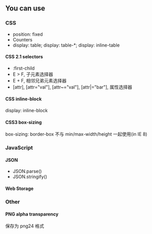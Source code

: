 
## You can use

### CSS

* position: fixed
* Counters
* display: table; display: table-*; display: inline-table

#### CSS 2.1 selectors

* :first-child
* E > F, 子元素选择器
* E + F, 相邻兄弟元素选择器
* [attr], [attr="val"], [attr~="val"], [attr|="bar"], 属性选择器

#### CSS inline-block

display: inline-block

#### CSS3 box-sizing

box-sizing: border-box 不与 min/max-width/height 一起使用(in IE 8)

### JavaScript

#### JSON

* JSON.parse()
* JSON.stringify()

#### Web Storage

### Other

#### PNG alpha transparency

保存为 png24 格式
